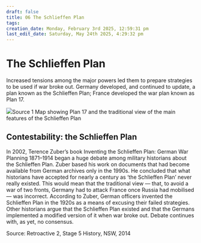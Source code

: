 ```yaml
---
draft: false
title: 06 The Schlieffen Plan
tags:
creation_date: Monday, February 3rd 2025, 12:59:31 pm
last_edit_date: Saturday, May 24th 2025, 4:29:32 pm
---
```


# The Schlieffen Plan

Increased tensions among the major powers led them to prepare strategies to be used if war broke out. Germany developed, and continued to update, a plan known as the Schlieffen Plan; France developed the war plan known as Plan 17.

![](https://lh7-rt.googleusercontent.com/docsz/AD_4nXdOsGmbZTOWekIQMYNVn4H_gY0uI4ru7ybhnhJLre6D9Wa9tWmkdBUyPaRSpsbujpBjcJP_RyvNJdXBonDqSviMvrnXc2Izum1CX-btXPtYreVhSJ25k9-mUEWM61i5_PyNFQXv?key=eP_kkTdacsPNuf2OUXzVAtSJ)Source 1 Map showing Plan 17 and the traditional view of the main features of the Schlieffen Plan

## Contestability: the Schlieffen Plan

In 2002, Terence Zuber’s book Inventing the Schlieffen Plan: German War Planning 1871–1914 began a huge debate among military historians about the Schlieffen Plan. Zuber based his work on documents that had become available from German archives only in the 1990s. He concluded that what historians have accepted for nearly a century as ‘the Schlieffen Plan’ never really existed. This would mean that the traditional view — that, to avoid a war of two fronts, Germany had to attack France once Russia had mobilised — was incorrect. According to Zuber, German officers invented the  Schlieffen Plan in the 1920s as a means of excusing their failed strategies. Other historians argue that the Schlieffen Plan existed and that the Germans implemented a modified version of it when war broke out. Debate continues with, as yet, no consensus.

Source: Retroactive 2, Stage 5 History, NSW, 2014
